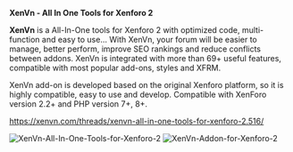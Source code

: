 **XenVn - All In One Tools for Xenforo 2**

**XenVn** is a All-In-One tools for Xenforo 2 with optimized code, multi-function and easy to use...
With XenVn, your forum will be easier to manage, better perform, improve SEO rankings and reduce conflicts between addons.
XenVn is integrated with more than 69+ useful features, compatible with most popular add-ons, styles and XFRM.

XenVn add-on is developed based on the original Xenforo platform, so it is highly compatible, easy to use and develop.
Compatible with XenForo version 2.2+ and PHP version 7+, 8+.

https://xenvn.com/threads/xenvn-all-in-one-tools-for-xenforo-2.516/

![XenVn-All-In-One-Tools-for-Xenforo-2](https://github.com/xenvn/xenvn-addon/assets/112816533/7d211bef-e84c-493a-a05a-4b4a07255aab)
![XenVn-Addon-for-Xenforo-2](https://github.com/xenvn/xenvn-addon/assets/112816533/8cf5b2c7-120d-4aaa-bb79-e67a59a8012a)

